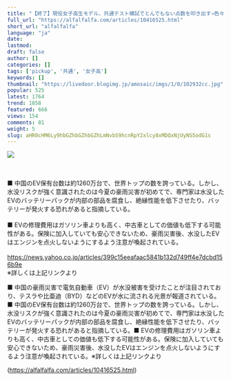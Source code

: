 ```yaml
---
title: "【終了】現役女子高生モデル、共通テスト模試でとんでもない点数を叩き出す→色々とバレて終わる【pickup】 : アルファルファモザイク"
full_url: "https://alfalfalfa.com/articles/10416525.html"
short_url: "alfalfalfa"
language: "ja"
date: 
lastmod: 
draft: false
author: []
categories: []
tags: ['pickup', '共通', '女子高']
keywords: []
thumbnail: "https://livedoor.blogimg.jp/amosaic/imgs/1/0/102932cc.jpg"
popular: 525
latest: 1764
trend: 1858
featured: 666
views: 154
comments: 81
weight: 5
slug: aHR0cHM6Ly9hbGZhbGZhbGZhLmNvbS9hcnRpY2xlcy8xMDQxNjUyNS5odG1s
---
```


![](https://livedoor.blogimg.jp/amosaic/imgs/1/0/102932cc.jpg)

<div><br> <br> ■ 中国のEV保有台数は約1260万台で、世界トップの数を誇っている。しかし、水没リスクが強く意識されたのは今夏の豪雨災害が初めてで、専門家は水没したEVのバッテリーパックが内部の部品を腐食し、絶縁性能を低下させたり、バッテリーが発火する恐れがあると指摘している。<br> <br> ■ EVの修理費用はガソリン車よりも高く、中古車としての価値も低下する可能性がある。保険に加入していても安心できないため、豪雨災害後、水没したEVはエンジンを点火しないようにするよう注意が喚起されている。<br> <br> <a href='https://news.yahoo.co.jp/articles/399c15eeafaac5841b132d749ff4e7dcbd156b9e' target='_blank' rel='nofollow'>https://news.yahoo.co.jp/articles/399c15eeafaac5841b132d749ff4e7dcbd156b9e</a><br> ※詳しくは上記リンクより <br> <p>■ 中国の豪雨災害で電気自動車（EV）が水没被害を受けたことが注目されており、テスラや比亜迪（BYD）などのEVが水に流される光景が報道されている。■ 中国のEV保有台数は約1260万台で、世界トップの数を誇っている。しかし、水没リスクが強く意識されたのは今夏の豪雨災害が初めてで、専門家は水没したEVのバッテリーパックが内部の部品を腐食し、絶縁性能を低下させたり、バッテリーが発火する恐れがあると指摘している。■ EVの修理費用はガソリン車よりも高く、中古車としての価値も低下する可能性がある。保険に加入していても安心できないため、豪雨災害後、水没したEVはエンジンを点火しないようにするよう注意が喚起されている。※詳しくは上記リンクより</p></div>

(https://alfalfalfa.com/articles/10416525.html)
